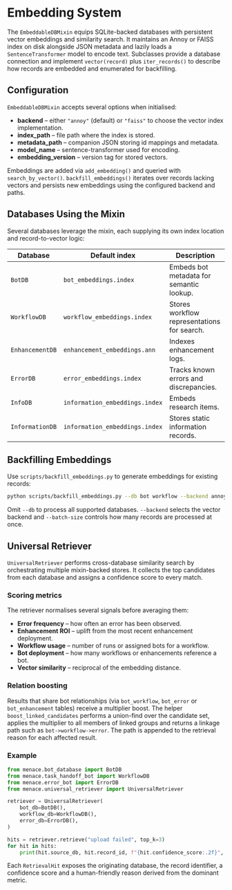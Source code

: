 # Embedding System

The `EmbeddableDBMixin` equips SQLite-backed databases with persistent vector
embeddings and similarity search. It maintains an Annoy or FAISS index on disk
alongside JSON metadata and lazily loads a `SentenceTransformer` model to
encode text. Subclasses provide a database connection and implement
`vector(record)` plus `iter_records()` to describe how records are embedded and
enumerated for backfilling.

## Configuration

`EmbeddableDBMixin` accepts several options when initialised:

- **backend** – either `"annoy"` (default) or `"faiss"` to choose the vector
  index implementation.
- **index_path** – file path where the index is stored.
- **metadata_path** – companion JSON storing id mappings and metadata.
- **model_name** – sentence-transformer used for encoding.
- **embedding_version** – version tag for stored vectors.

Embeddings are added via `add_embedding()` and queried with
`search_by_vector()`. `backfill_embeddings()` iterates over records lacking
vectors and persists new embeddings using the configured backend and paths.

## Databases Using the Mixin

Several databases leverage the mixin, each supplying its own index location and
record-to-vector logic:

| Database | Default index | Description |
| --- | --- | --- |
| `BotDB` | `bot_embeddings.index` | Embeds bot metadata for semantic lookup. |
| `WorkflowDB` | `workflow_embeddings.index` | Stores workflow representations for search. |
| `EnhancementDB` | `enhancement_embeddings.ann` | Indexes enhancement logs. |
| `ErrorDB` | `error_embeddings.index` | Tracks known errors and discrepancies. |
| `InfoDB` | `information_embeddings.index` | Embeds research items. |
| `InformationDB` | `information_embeddings.index` | Stores static information records. |

## Backfilling Embeddings

Use `scripts/backfill_embeddings.py` to generate embeddings for existing
records:

```bash
python scripts/backfill_embeddings.py --db bot workflow --backend annoy --batch-size 200
```

Omit `--db` to process all supported databases. `--backend` selects the vector
backend and `--batch-size` controls how many records are processed at once.

## Universal Retriever

`UniversalRetriever` performs cross-database similarity search by orchestrating
multiple mixin-backed stores. It collects the top candidates from each database
and assigns a confidence score to every match.

### Scoring metrics

The retriever normalises several signals before averaging them:

- **Error frequency** – how often an error has been observed.
- **Enhancement ROI** – uplift from the most recent enhancement deployment.
- **Workflow usage** – number of runs or assigned bots for a workflow.
- **Bot deployment** – how many workflows or enhancements reference a bot.
- **Vector similarity** – reciprocal of the embedding distance.

### Relation boosting

Results that share bot relationships (via `bot_workflow`, `bot_error` or
`bot_enhancement` tables) receive a multiplier boost. The helper
`boost_linked_candidates` performs a union-find over the candidate set,
applies the multiplier to all members of linked groups and returns a
linkage path such as `bot->workflow->error`.  The path is appended to the
retrieval reason for each affected result.

### Example

```python
from menace.bot_database import BotDB
from menace.task_handoff_bot import WorkflowDB
from menace.error_bot import ErrorDB
from menace.universal_retriever import UniversalRetriever

retriever = UniversalRetriever(
    bot_db=BotDB(),
    workflow_db=WorkflowDB(),
    error_db=ErrorDB(),
)

hits = retriever.retrieve("upload failed", top_k=3)
for hit in hits:
    print(hit.source_db, hit.record_id, f"{hit.confidence_score:.2f}", hit.reason)
```

Each `RetrievalHit` exposes the originating database, the record identifier, a
confidence score and a human-friendly reason derived from the dominant metric.
